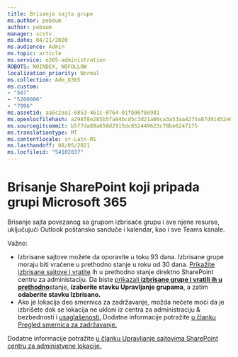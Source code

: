```yaml
---
title: Brisanje sajta grupe
ms.author: pebaum
author: pebaum
manager: scotv
ms.date: 04/21/2020
ms.audience: Admin
ms.topic: article
ms.service: o365-administration
ROBOTS: NOINDEX, NOFOLLOW
localization_priority: Normal
ms.collection: Adm_O365
ms.custom:
- "567"
- "5200006"
- "7996"
ms.assetid: aa6c2aa1-6853-461c-8764-01fb96f8e981
ms.openlocfilehash: a298f8e285b5fa84bcd5c3d21a00ca3a53aa4275a87d91452e6c41587fd20e7b
ms.sourcegitcommit: b5f7da89a650d2915dc652449623c78be6247175
ms.translationtype: MT
ms.contentlocale: sr-Latn-RS
ms.lasthandoff: 08/05/2021
ms.locfileid: "54102837"
---
```

# <a name="delete-a-sharepoint-site-that-belongs-to-a-microsoft-365-group"></a>Brisanje SharePoint koji pripada grupi Microsoft 365

Brisanje sajta povezanog sa grupom izbrisaće grupu i sve njene resurse, uključujući Outlook poštansko sanduče i kalendar, kao i sve Teams kanale.
  
Važno:

- Izbrisane sajtove možete da oporavite u toku 93 dana. Izbrisane grupe moraju biti vraćene u prethodno stanje u roku od 30 dana. [Prikažite izbrisane sajtove i vratite](https://admin.microsoft.com/sharepoint?page=recyclebin&modern=true) ih u prethodno stanje direktno SharePoint centru za administaciju. Da biste [prikazali **izbrisane grupe i vratili ih u prethodno**](https://admin.microsoft.com/Adminportal/Home?source=applauncher#/deletedgroups)stanje, **izaberite stavku Upravljanje grupama**, a zatim **odaberite stavku Izbrisano.**
- Ako je lokacija deo smernica za zadržavanje, možda nećete moći da je izbrišete dok se lokacija ne ukloni iz centra za administraciju & bezbednosti i [usaglašenosti.](https://protection.office.com/?rfr=AdminCenter#/retention) Dodatne informacije potražite [u članku Pregled smernica za zadržavanje.](/microsoft-365/compliance/retention-policies)
  
Dodatne informacije potražite [u članku Upravljanje sajtovima SharePoint centru za administvene lokacije.](/sharepoint/manage-sites-in-new-admin-center)
